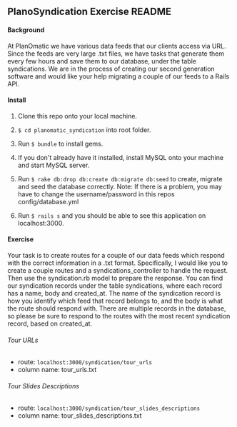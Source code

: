 ## PlanoSyndication Exercise README

#### Background
At PlanOmatic we have various data feeds that our clients access via URL.  Since the feeds are very large .txt files,
we have tasks that generate them every few hours and save them to our database, under the table syndications.
We are in the process of creating our second generation software and would like your help migrating a couple
of our feeds to a Rails API.

#### Install
1. Clone this repo onto your local machine.

2. `$ cd planomatic_syndication` into root folder.

3. Run `$ bundle` to install gems.

4. If you don't already have it installed, install MySQL onto your machine and start MySQL server.

5. Run `$ rake db:drop db:create db:migrate db:seed` to create, migrate and seed the database correctly.  Note: If there is a problem, you may have to change the username/password in this repos config/database.yml

6. Run `$ rails s` and you should be able to see this application on localhost:3000.

#### Exercise
Your task is to create routes for a couple of our data feeds which respond with the correct information in a .txt format.  Specifically, I would like you to create a couple routes and a syndications_controller to handle the request.  Then use the syndication.rb model to prepare the response.  You can find our syndication records under the table syndications, where each record has a name, body and created_at.  The name of the syndication record is how you identify which feed that record belongs to, and the body is what the route should respond with.  There are multiple records in the database, so please be sure to respond to the routes with the most recent syndication record, based on created_at.

###### Tour URLs
* route: `localhost:3000/syndication/tour_urls`
* column name: tour_urls.txt

###### Tour Slides Descriptions
* route: `localhost:3000/syndication/tour_slides_descriptions`
* column name: tour_slides_descriptions.txt
